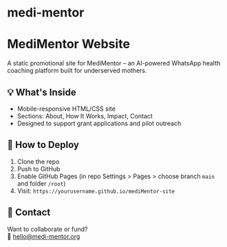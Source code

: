 # medi-mentor
# MediMentor Website

A static promotional site for MediMentor – an AI-powered WhatsApp health coaching platform built for underserved mothers.

## 💡 What's Inside
- Mobile-responsive HTML/CSS site
- Sections: About, How It Works, Impact, Contact
- Designed to support grant applications and pilot outreach

## 🚀 How to Deploy
1. Clone the repo
2. Push to GitHub
3. Enable GitHub Pages (in repo Settings > Pages > choose branch `main` and folder `/root`)
4. Visit: `https://yourusername.github.io/mediMentor-site`

## 📧 Contact
Want to collaborate or fund?  
📩 hello@medi-mentor.org
